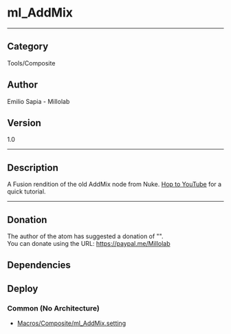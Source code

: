 # ml_AddMix
___

## Category
Tools/Composite

## Author
Emilio Sapia - Millolab

## Version
1.0

___

## Description
<p> A Fusion rendition of the old AddMix node from Nuke. <a href="https://youtu.be/jl1bvoilkP4">Hop to YouTube</a> for a quick tutorial.</p>

___

## Donation
The author of the atom has suggested a donation of "".  
You can donate using the URL: <a href="https://paypal.me/Millolab">https://paypal.me/Millolab</a>
## Dependencies

## Deploy

### Common (No Architecture)

<ul>
<li><a href="https://gitlab.com/WeSuckLess/Reactor/-/blob/master/Atoms/com.Millolab.ml_AddMix/Macros/Composite/ml_AddMix.setting?ref_type=heads">Macros/Composite/ml_AddMix.setting</a></li>
</ul>
